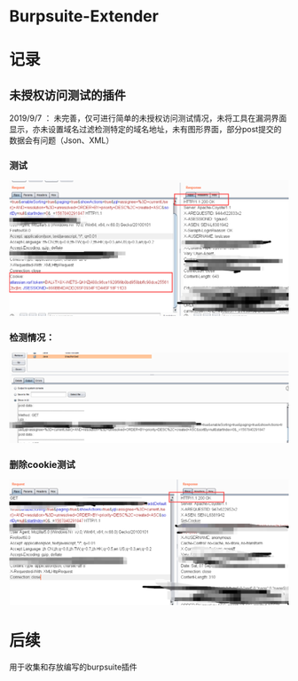# Burpsuite-Extender

# 记录

## 未授权访问测试的插件

2019/9/7 ： 未完善，仅可进行简单的未授权访问测试情况，未将工具在漏洞界面显示，亦未设置域名过滤检测特定的域名地址，未有图形界面，部分post提交的数据会有问题（Json、XML）

### 测试
![image](https://github.com/c0d1007/Burpsuite-Extender/blob/master/1567842337(1).jpg)

### 检测情况：
![image](https://github.com/c0d1007/Burpsuite-Extender/blob/master/1567842402(1).jpg)

### 删除cookie测试

![image](https://github.com/c0d1007/Burpsuite-Extender/blob/master/1567842495(1).jpg)


# 后续

用于收集和存放编写的burpsuite插件



